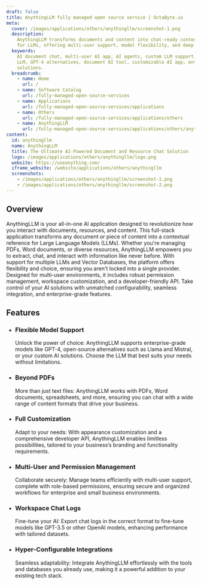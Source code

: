 ```yaml
---
draft: false
title: AnythingLLM fully managed open source service | OctaByte.io
meta:
  cover: /images/applications/others/anythingllm/screenshot-1.png
  description:
    AnythingLLM transforms documents and content into chat-ready contexts
    for LLMs, offering multi-user support, model flexibility, and deep customization.
  keywords:
    AI document chat, multi-user AI app, AI agents, custom LLM support, context-based
    LLM, GPT-4 alternatives, document AI tool, customizable AI app, enterprise AI
    solutions.
  breadcrumb:
    - name: Home
      url: /
    - name: Software Catalog
      url: /fully-managed-open-source-services
    - name: Applications
      url: /fully-managed-open-source-services/applications
    - name: Others
      url: /fully-managed-open-source-services/applications/others
    - name: AnythingLLM
      url: /fully-managed-open-source-services/applications/others/anythingllm
content:
  id: anythingllm
  name: AnythingLLM
  title: The Ultimate AI-Powered Document and Resource Chat Solution
  logo: /images/applications/others/anythingllm/logo.png
  website: https://useanything.com/
  iframe_website: /website/applications/others/anythingllm
  screenshots:
    - /images/applications/others/anythingllm/screenshot-1.png
    - /images/applications/others/anythingllm/screenshot-2.png
---
```


## Overview

AnythingLLM is your all-in-one AI application designed to revolutionize how you interact with documents, resources, and content. This full-stack application transforms any document or piece of content into a contextual reference for Large Language Models (LLMs). Whether you're managing PDFs, Word documents, or diverse resources, AnythingLLM empowers you to extract, chat, and interact with information like never before. With support for multiple LLMs and Vector Databases, the platform offers flexibility and choice, ensuring you aren't locked into a single provider. Designed for multi-user environments, it includes robust permission management, workspace customization, and a developer-friendly API. Take control of your AI solutions with unmatched configurability, seamless integration, and enterprise-grade features.

## Features

- ### Flexible Model Support

  Unlock the power of choice: AnythingLLM supports enterprise-grade models like GPT-4, open-source alternatives such as Llama and Mistral, or your custom AI solutions. Choose the LLM that best suits your needs without limitations.

- ### Beyond PDFs

  More than just text files: AnythingLLM works with PDFs, Word documents, spreadsheets, and more, ensuring you can chat with a wide range of content formats that drive your business.

- ### Full Customization

  Adapt to your needs: With appearance customization and a comprehensive developer API, AnythingLLM enables limitless possibilities, tailored to your business’s branding and functionality requirements.

- ### Multi-User and Permission Management

  Collaborate securely: Manage teams efficiently with multi-user support, complete with role-based permissions, ensuring secure and organized workflows for enterprise and small business environments.

- ### Workspace Chat Logs

  Fine-tune your AI: Export chat logs in the correct format to fine-tune models like GPT-3.5 or other OpenAI models, enhancing performance with tailored datasets.

- ### Hyper-Configurable Integrations

  Seamless adaptability: Integrate AnythingLLM effortlessly with the tools and databases you already use, making it a powerful addition to your existing tech stack.
